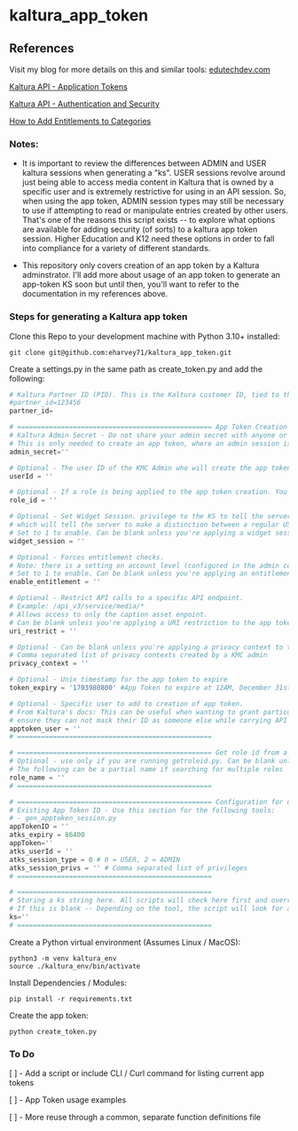 # kaltura_app_token

## References
Visit my blog for more details on this and similar tools: [edutechdev.com](https://edutechdev.com/)

[Kaltura API - Application Tokens](https://developer.kaltura.com/api-docs/VPaaS-API-Getting-Started/application-tokens.html)

[Kaltura API - Authentication and Security](https://developer.kaltura.com/api-docs/VPaaS-API-Getting-Started/Kaltura_API_Authentication_and_Security.html)

[How to Add Entitlements to Categories](https://knowledge.kaltura.com/help/how-to-add-entitlements-to-categories---kmc)

### Notes:
- It is important to review the differences between ADMIN and USER kaltura sessions when generating a "ks". USER sessions revolve around just being able to access media content in Kaltura that is owned by a specific user and is extremely restrictive for using in an API session. So, when using the app token, ADMIN session types may still be necessary to use if attempting to read or manipulate entries created by other users. That's one of the reasons this script exists -- to explore what options are available for adding security (of sorts) to a kaltura app token session. Higher Education and K12 need these options in order to fall into compliance for a variety of different standards.

- This repository only covers creation of an app token by a Kaltura adminstrator. I'll add more about usage of an app token to generate an app-token KS soon but until then, you'll want to refer to the documentation in my references above.

### Steps for generating a Kaltura app token


Clone this Repo to your development machine with Python 3.10+ installed:
```
git clone git@github.com:eharvey71/kaltura_app_token.git
```

Create a settings.py in the same path as create_token.py and add the following:
```python
# Kaltura Partner ID (PID). This is the Kaltura customer ID, tied to their Kaltura environment.
#partner_id=123456
partner_id=

# ================================================= App Token Creation
# Kaltura Admin Secret - Do not share your admin secret with anyone or commit to a GitHub repo.
# This is only needed to create an app token, where an admin session is required.
admin_secret=''

# Optional - The user ID of the KMC Admin who will create the app token.
userId = ''

# Optional - If a role is being applied to the app token creation. You can run 'python getroleid.py' to get the integer needed for app token creation.
role_id = ''

# Optional - Set Widget Session. privilege to the KS to tell the server that this KS was generated for player use only, 
# which will tell the server to make a distinction between a regular USER session and a “PLAYER” session.
# Set to 1 to enable. Can be blank unless you're applying a widget session to the app token creation.
widget_session = ''

# Optional - Forces entitlement checks.
# Note: there is a setting on account level (configured in the admin console) that determines the default entitlement enforcement
# Set to 1 to enable. Can be blank unless you're applying an entitlement check to the app token creation.
enable_entitlement = ''

# Optional - Restrict API calls to a specific API endpoint. 
# Example: /api_v3/service/media/*
# Allows access to only the caption asset enpoint. 
# Can be blank unless you're applying a URI restriction to the app token creation.
uri_restrict = ''

# Optional - Can be blank unless you're applying a privacy context to the app token creation
# Comma separated list of privacy contexts created by a KMC admin
privacy_context = ''

# Optional - Unix timestamp for the app token to expire
token_expiry = '1703980800' #App Token to expire at 12AM, December 31st, 2023

# Optional - Specific user to add to creation of app token. 
# From Kaltura's docs: This can be useful when wanting to grant particular users with API access and 
# ensure they can not mask their ID as someone else while carrying API actions.
apptoken_user = ''
# =================================================

# ================================================= Get role id from a role name
# Optional - use only if you are running getroleid.py. Can be blank unless you're applying a custom role to the app token creation
# The following can be a partial name if searching for multiple roles
role_name = ''
# =================================================

# ================================================= Configuration for using an App Token
# Existing App Token ID - Use this section for the following tools:
# - gen_apptoken_session.py
appTokenID = ''
atks_expiry = 86400
appToken=''
atks_userId = ''
atks_session_type = 0 # 0 = USER, 2 = ADMIN
atks_session_privs = '' # Comma separated list of privileges
# =================================================

# =================================================
# Storing a ks string here. All scripts will check here first and override with this value.
# If this is blank -- Depending on the tool, the script will look for a $KALTURA_SESSION environment variable or generate a new session.
ks=''
# =================================================
```

Create a Python virtual environment (Assumes Linux / MacOS):
```
python3 -m venv kaltura_env
source ./kaltura_env/bin/activate
```

Install Dependencies / Modules:
```
pip install -r requirements.txt
```

Create the app token:
```
python create_token.py
```

### To Do
[ ] - Add a script or include CLI / Curl command for listing current app tokens

[ ] - App Token usage examples

[ ] - More reuse through a common, separate function definitions file